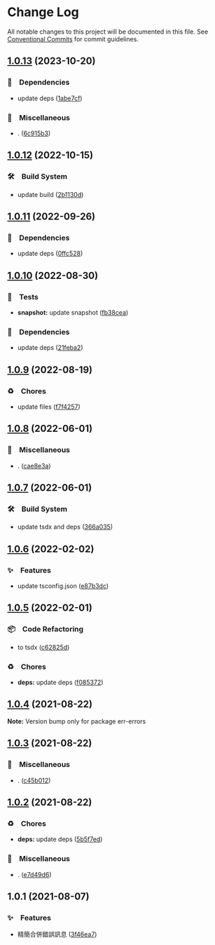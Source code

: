 # Change Log

All notable changes to this project will be documented in this file.
See [Conventional Commits](https://conventionalcommits.org) for commit guidelines.

## [1.0.13](https://github.com/bluelovers/ws-error/compare/err-errors@1.0.12...err-errors@1.0.13) (2023-10-20)



### 📌　Dependencies

* update deps ([1abe7cf](https://github.com/bluelovers/ws-error/commit/1abe7cfaf3a6d073805f1cf7b7247638640e23a0))


### 🔖　Miscellaneous

* . ([6c915b3](https://github.com/bluelovers/ws-error/commit/6c915b3028fe9fd00acd83c5e5342a03a2e2f64f))



## [1.0.12](https://github.com/bluelovers/ws-error/compare/err-errors@1.0.11...err-errors@1.0.12) (2022-10-15)



### 🛠　Build System

* update build ([2b1130d](https://github.com/bluelovers/ws-error/commit/2b1130d54182da9e74c7e7eb71b76a2a5731d314))



## [1.0.11](https://github.com/bluelovers/ws-error/compare/err-errors@1.0.10...err-errors@1.0.11) (2022-09-26)



### 📌　Dependencies

* update deps ([0ffc528](https://github.com/bluelovers/ws-error/commit/0ffc528dcbe75bc199e712db4a2153cd60dc8c3b))



## [1.0.10](https://github.com/bluelovers/ws-error/compare/err-errors@1.0.9...err-errors@1.0.10) (2022-08-30)



### 🚨　Tests

* **snapshot:** update snapshot ([fb38cea](https://github.com/bluelovers/ws-error/commit/fb38cea1abe983d3cca149a6f45ccceff6bc1a67))


### 📌　Dependencies

* update deps ([21feba2](https://github.com/bluelovers/ws-error/commit/21feba2940aae29023fac2ab5836cac1e2a21940))



## [1.0.9](https://github.com/bluelovers/ws-error/compare/err-errors@1.0.8...err-errors@1.0.9) (2022-08-19)


### ♻️　Chores

* update files ([f7f4257](https://github.com/bluelovers/ws-error/commit/f7f425709c7c03e5d62142b74a045647e0c3babd))





## [1.0.8](https://github.com/bluelovers/ws-error/compare/err-errors@1.0.7...err-errors@1.0.8) (2022-06-01)


### 🔖　Miscellaneous

* . ([cae8e3a](https://github.com/bluelovers/ws-error/commit/cae8e3ad6e9872ea87156cb8fa4da7ab83229a10))





## [1.0.7](https://github.com/bluelovers/ws-error/compare/err-errors@1.0.6...err-errors@1.0.7) (2022-06-01)


### 🛠　Build System

* update tsdx and deps ([366a035](https://github.com/bluelovers/ws-error/commit/366a03526bb03025b0b253b8bc96b6694fd8b6d6))





## [1.0.6](https://github.com/bluelovers/ws-error/compare/err-errors@1.0.5...err-errors@1.0.6) (2022-02-02)


### ✨　Features

* update tsconfig.json ([e87b3dc](https://github.com/bluelovers/ws-error/commit/e87b3dca318070a92d027512121e9d9f8613de01))





## [1.0.5](https://github.com/bluelovers/ws-error/compare/err-errors@1.0.4...err-errors@1.0.5) (2022-02-01)


### 📦　Code Refactoring

* to tsdx ([c62825d](https://github.com/bluelovers/ws-error/commit/c62825df975fe6ab4df56a573466605066301a69))


### ♻️　Chores

* **deps:** update deps ([f085372](https://github.com/bluelovers/ws-error/commit/f085372fd45d669d5a2bafd8664cb5b1013f6ac2))





## [1.0.4](https://github.com/bluelovers/ws-error/compare/err-errors@1.0.3...err-errors@1.0.4) (2021-08-22)

**Note:** Version bump only for package err-errors





## [1.0.3](https://github.com/bluelovers/ws-error/compare/err-errors@1.0.2...err-errors@1.0.3) (2021-08-22)


### 🔖　Miscellaneous

* . ([c45b012](https://github.com/bluelovers/ws-error/commit/c45b01211f0d3cadc19a2936d97d4ce028238dd9))





## [1.0.2](https://github.com/bluelovers/ws-error/compare/err-errors@1.0.1...err-errors@1.0.2) (2021-08-22)


### ♻️　Chores

* **deps:** update deps ([5b5f7ed](https://github.com/bluelovers/ws-error/commit/5b5f7ed734de2f0b95e352a01cb2e7b2fa97eea1))


### 🔖　Miscellaneous

* . ([e7d49d6](https://github.com/bluelovers/ws-error/commit/e7d49d65a917582b168c45df796e198afd0a7de2))





## 1.0.1 (2021-08-07)


### ✨　Features

* 精簡合併錯誤訊息 ([3f46ea7](https://github.com/bluelovers/ws-error/commit/3f46ea7b27ac3fec170cfbd3c89201e4fa3efbdc))
